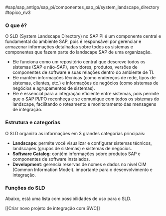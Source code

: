 #sap/sap_antigo/sap_pi/componentes_sap_pi/system_landscape_directory
#topico_nv3 

### O que é?
O SLD (System Landscape Directory) no SAP PI é um componente central e fundamental do ambiente SAP, pois é responsável por gerenciar e armazenar informações detalhadas sobre todos os sistemas e componentes que fazem parte do landscape SAP de uma organização.
* Ele funciona como um repositório central que descreve todos os sistemas (SAP e não-SAP), servidores, produtos, versões de componentes de software e suas relações dentro do ambiente de TI.
* Ele mantém informações técnicas (como endereços de rede, tipos de sistemas, clientes, etc.) e informações de negócios (como sistemas de negócios e agrupamentos de sistemas).
* Ele é essencial para a integração eficiente entre sistemas, pois permite que o SAP PI/PO reconheça e se comunique com todos os sistemas do landscape, facilitando o roteamento e monitoramento das mensagens de integração.

### Estrutura e categorias
O SLD organiza as informações em 3 grandes categorias principais:
- **Landscape**: permite  você visualizar e configurar sistemas técnicos, landscapes (grupos de sistemas) e sistemas de negócios.
- **Software Catalog**: contém informações sobre produtos SAP e componentes de software instalados.
- **Development**: gerencia reservas de nomes e dados no nível CIM (Common Information Model). importante para o desenvolvimento e integração.

### Funções do SLD
Abaixo, está uma lista com possibilidades de uso para o SLD.

[[Criar novo projeto de integração com SWC]]